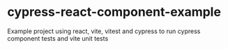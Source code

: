 # cypress-react-component-example
Example project using react, vite, vitest and cypress to run cypress component tests and vite unit tests
